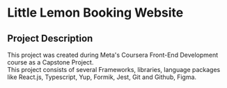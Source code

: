 # Little Lemon Booking Website

## Project Description
This project was created during Meta's Coursera Front-End Development course as a Capstone Project.<br/>
This project consists of several Frameworks, libraries, language packages like React.js, Typescript, Yup, Formik, Jest, Git and Github, Figma.


